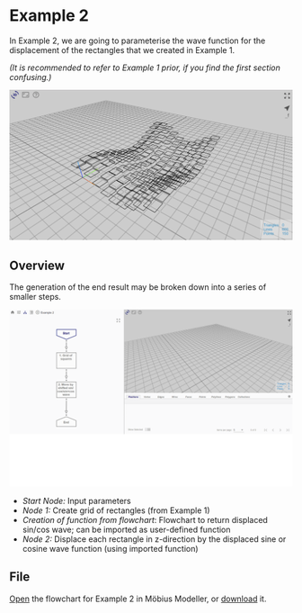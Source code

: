 # Example 2

In Example 2, we are going to parameterise the wave function for the displacement of the rectangles that we created in Example 1. 

*(It is recommended to refer to Example 1 prior, if you find the first section confusing.)*

![End Result](./imgs/6.3.0-example2-overview.png)

## Overview

The generation of the end result may be broken down into a series of smaller steps.

![Flowchart](./imgs/6.3.0-example2-flowchart.gif)

* *Start Node:* Input parameters
* *Node 1:* Create grid of rectangles (from Example 1)
* *Creation of function from flowchart*: Flowchart to return displaced sin/cos wave; can be imported as user-defined function
* *Node 2:* Displace each rectangle in z-direction by the displaced sine or cosine wave function (using imported function)

## File

[Open](https://mobius.design-automation.net/flowchart?file=https://raw.githubusercontent.com/design-automation/mobius-parametric-modeller/master/src/assets/gallery/example_sinewave_wall/Example_2.mob&node=0) the flowchart for Example 2 in Möbius Modeller, or [download](./mob_files/Example_2.mob) it.
